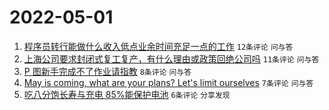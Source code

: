 # 2022-05-01

1. [程序员转行能做什么收入低点业余时间充足一点的工作](https://www.v2ex.com/t/850303) `12条评论` `问与答`
1. [上海公司要求封闭式复工复产，有什么理由或政策回绝公司吗](https://www.v2ex.com/t/850310) `11条评论` `问与答`
1. [P 图新手完成不了作业请指教](https://www.v2ex.com/t/850302) `8条评论` `问与答`
1. [May is coming, what are your plans? Let's limit ourselves](https://www.v2ex.com/t/850301) `7条评论` `问与答`
1. [吃八分饱长寿与充电 85%能保护电池](https://www.v2ex.com/t/850312) `6条评论` `分享发现`
